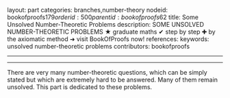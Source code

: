 layout: part
categories: branches,number-theory
nodeid: bookofproofs$179
orderid: 500
parentid: bookofproofs$62
title: Some Unsolved Number-Theoretic Problems
description: SOME UNSOLVED NUMBER-THEORETIC PROBLEMS &#9733; graduate maths &#10004; step by step &#10010; by the axiomatic method &#10140; visit BookOfProofs now!
references: 
keywords: unsolved number-theoretic problems
contributors: bookofproofs

---


---

There are very many number-theoretic questions, which can be simply stated but which are extremely hard to be answered. Many of them remain unsolved. This part is dedicated to these problems.
